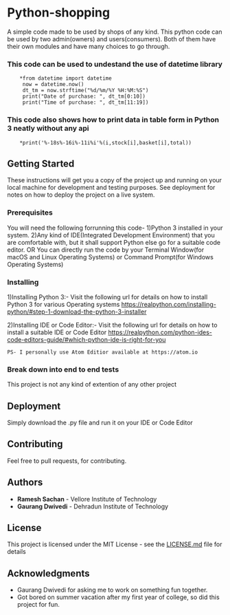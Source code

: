 # Python-shopping

A simple code made to be used by shops of any kind. This python code can be used by two admin(owners) and users(consumers).
Both of them have their own modules and have many choices to go through.


### This code can be used to undestand the use of datetime library
        *from datetime import datetime
         now = datetime.now()
         dt_tm = now.strftime("%d/%m/%Y %H:%M:%S")
         print("Date of purchase: ", dt_tm[0:10])
         print("Time of purchase: ", dt_tm[11:19])


### This code also shows how to print data in table form in Python 3 neatly without any api
        *print('%-18s%-16i%-11i%i'%(i,stock[i],basket[i],total))


## Getting Started

These instructions will get you a copy of the project up and running on your local machine for development and testing purposes. See deployment for notes on how to deploy the project on a live system.


### Prerequisites

You will need the following forrunning this code-
    1)Python 3 installed in your system.
    2)Any kind of IDE(Integrated Development Environment) that you are comfortable with, but it shall support Python else go          for a suitable code editor.
                                                          OR
      You can directly run the code by your Terminal Window(for macOS and Linux Operating Systems) or Command Prompt(for              Windows Operating Systems)


### Installing

1)Installing Python 3:- Visit the following url for details on how to install Python 3 for various Operating systems                                    https://realpython.com/installing-python/#step-1-download-the-python-3-installer

2)Installing IDE or Code Editor:- Visit the following url for details on how to install a suitable IDE or Code Editor                                            https://realpython.com/python-ides-code-editors-guide/#which-python-ide-is-right-for-you

        
    PS- I personally use Atom Editior available at https://atom.io


### Break down into end to end tests

This project is not any kind of extention of any other project


## Deployment

Simply download the .py file and run it on your IDE or Code Editor


## Contributing

Feel free to pull requests, for contributing.


## Authors

  * **Ramesh Sachan** - Vellore Institute of Technology
  * **Gaurang Dwivedi** - Dehradun Institute of Technology

## License

This project is licensed under the MIT License - see the [LICENSE.md](LICENSE.md) file for details

## Acknowledgments

* Gaurang Dwivedi for asking me to work on something fun together.
* Got bored on summer vacation after my first year of college, so did this project for fun.
